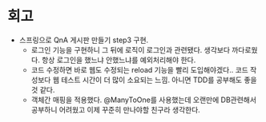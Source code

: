 # 회고
- 스프링으로 QnA 게시판 만들기 step3 구현. 
    - 로그인 기능을 구현하니 그 뒤에 로직이 로그인과 관련됐다. 생각보다 까다로웠다. 항상 로그인을 했느냐 안했느냐를 예외처리해야 한다. 
    - 코드 수정하면 바로 웹도 수정되는 reload 기능을 빨리 도입해야겠다.. 코드 작성보다 웹 테스트 시간이 더 많이 소요되는 느낌. 아니면 TDD를 공부해도 좋을 것 같다. 
    - 객체간 매핑을 적용했다. @ManyToOne를 사용했는데 오랜만에 DB관련해서 공부하니 어려웠고 이제 꾸준히 만나야할 친구라 생각한다. 
